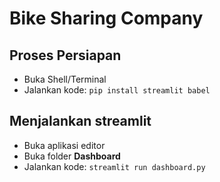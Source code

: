 # Bike Sharing Company
## Proses Persiapan
- Buka Shell/Terminal
- Jalankan kode:
```pip install streamlit babel```

## Menjalankan streamlit
- Buka aplikasi editor
- Buka folder **Dashboard**
- Jalankan kode:
```streamlit run dashboard.py```
